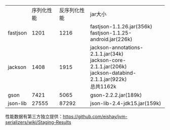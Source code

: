 <table>
<tr><td></td><td>序列化性能</td><td>反序列化性能</td><td>jar大小</td></tr>
<tr><td>fastjson</td><td> 1201 </td><td> 1216 </td>
<td>fastjson-1.1.26.jar(356k)<br/>fastjson-1.1.25-android.jar(226k)</td></tr>
<tr><td>jackson</td><td>1408</td><td>1915</td><td>jackson-annotations-2.1.1.jar(34k)<br/>jackson-core-2.1.1.jar(206k)<br/>jackson-databind-2.1.1.jar(922k)<br/>总共1162k</td></tr>
<tr><td>gson</td><td>7421</td><td>5065</td><td>gson-2.2.2.jar(189k)</td></tr>
<tr><td>json-lib</td><td> 27555 </td><td> 87292 </td><td>json-lib-2.4-jdk15.jar(159k)</td></tr>
</table>

性能数据有第三方独立提供：https://github.com/eishay/jvm-serializers/wiki/Staging-Results